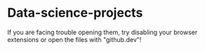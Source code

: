 # Data-science-projects
If you are facing trouble opening them, try disabling your browser extensions or open the files with "github.dev"!
